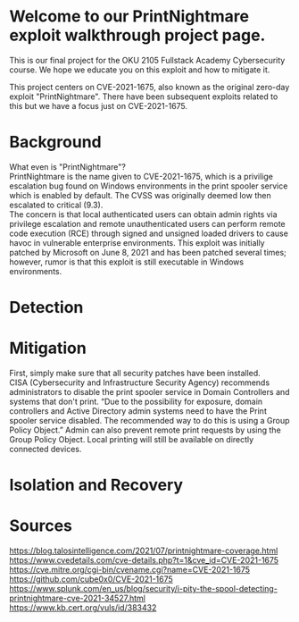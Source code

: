 # Welcome to our PrintNightmare exploit walkthrough project page.
This is our final project for the OKU 2105 Fullstack Academy Cybersecurity course.
We hope we educate you on this exploit and how to mitigate it.

This project centers on CVE-2021-1675, also known as the original zero-day exploit "PrintNightmare". There have been subsequent exploits related to this but we have a focus just on CVE-2021-1675.

# Background
What even is "PrintNightmare"? <br />
PrintNightmare is the name given to CVE-2021-1675, which is a privilige escalation bug found on Windows environments in the print spooler service which is enabled by default. The CVSS was originally deemed low then escalated to critical (9.3). <br />
The concern is that local authenticated users can obtain admin rights via privilege escalation and remote unauthenticated users can perform remote code execution (RCE) through signed and unsigned loaded drivers to cause havoc in vulnerable enterprise environments. This exploit was initially patched by Microsoft on June 8, 2021 and has been patched several times; however, rumor is that this exploit is still executable in Windows environments.

# Detection


# Mitigation
First, simply make sure that all security patches have been installed. <br />
CISA (Cybersecurity and Infrastructure Security Agency) recommends administrators to disable the print spooler service in Domain Controllers and systems that don't print. “Due to the possibility for exposure, domain controllers and Active Directory admin systems need to have the Print spooler service disabled. The recommended way to do this is using a Group Policy Object.” Admin can also prevent remote print requests by using the Group Policy Object. Local printing will still be available on directly connected devices. 

# Isolation and Recovery


# Sources
https://blog.talosintelligence.com/2021/07/printnightmare-coverage.html <br />
https://www.cvedetails.com/cve-details.php?t=1&cve_id=CVE-2021-1675  <br />
https://cve.mitre.org/cgi-bin/cvename.cgi?name=CVE-2021-1675 <br />
https://github.com/cube0x0/CVE-2021-1675 <br />
https://www.splunk.com/en_us/blog/security/i-pity-the-spool-detecting-printnightmare-cve-2021-34527.html <br />
https://www.kb.cert.org/vuls/id/383432 <br />
